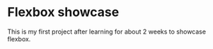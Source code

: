 # Flexbox showcase
This is my first project after learning for about 2 weeks to showcase flexbox.
 
